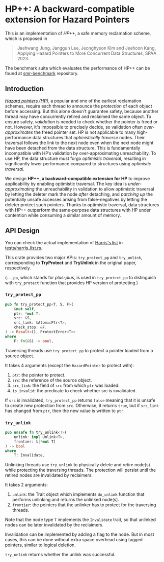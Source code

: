 # HP++: A backward-compatible extension for Hazard Pointers

This is an implementation of *HP++*, a safe memory reclamation scheme, which is proposed in

> Jaehwang Jung, Janggun Lee, Jeonghyeon Kim and Jeehoon Kang, Applying Hazard Pointers to More Concurrent Data Structures, SPAA 2023.

The benchmark suite which evaluates the performance of HP++ can be found at [smr-benchmark](https://github.com/kaist-cp/smr-benchmark) repository.

## Introduction

[*Hazard pointers (HP)*](https://dl.acm.org/doi/10.1145/571825.571829), a popular and one of the earliest reclamation schemes, require each thread to announce the *protection* of each object before accessing. But this alone doesn't guarantee safety, because another thread may have concurrently retired and reclaimed the same object. To ensure safety, *validation* is needed to check whether the pointer is freed or not. However, it's impossible to precisely decide, so validation often *over-approximates* the freed pointer set. HP is not applicable to many high-performance data structures that *optimistically traverse* nodes. Their traversal follows the link to the next node even when the next node might have been detached from the data structure. This is fundamentally incompatible with HP’s validation by over-approximating unreachability. To use HP, the data structure must forgo *optimistic traversal*, resulting in significantly lower performance compared to structures using *optimistic traversal*.

We design **HP++, a backward-compatible extension for HP** to improve applicability by enabling optimistic traversal. The key idea is *under-approximating* the unreachability in validation to allow optimistic traversal by letting the deleter mark the node *after* detaching, and *patching up* the potentially unsafe accesses arising from false-negatives by letting the deleter protect such pointers. Thanks to optimistic traversal, data structures with HP++ outperform the same-purpose data structures with HP under contention while consuming a similar amount of memory.

## API Design

You can check the actual implementation of [Harris's list](https://www.cl.cam.ac.uk/research/srg/netos/papers/2001-caslists.pdf) in [tests/harris_list.rs](tests/harris_list.rs).

This crate provides two major APIs: `try_protect_pp` and `try_unlink`, corresponding to **TryProtect** and **TryUnlink** in the original paper, respectively.

(`.._pp`, which stands for *plus-plus*, is used in `try_protect_pp` to distinguish with `try_protect` function that provides HP version of protecting.)

### `try_protect_pp`

```rust
pub fn try_protect_pp<T, S, F>(
    &mut self,
    ptr: *mut T,
    src: &S,
    src_link: &AtomicPtr<T>,
    check_stop: &F,
) -> Result<(), ProtectError<T>>
where
    F: Fn(&S) -> bool,
```

Traversing threads use `try_protect_pp` to protect a pointer loaded from a source object.

It takes 4 arguments (except the `HazardPointer` to protect with):

1. `ptr`: the pointer to protect.
2. `src`: the reference of the source object.
3. `src_link`: the field of `src` from which `ptr` was loaded.
4. `is_invalid`: the predicate to check whether src is invalidated.

If `src` is invalidated, `try_protect_pp` returns `false` meaning that it is unsafe to create new protection from `src`. Otherwise, it returns `true`, but if `src_link` has changed from `ptr`, then the new value is written to `ptr`.

### `try_unlink`

```rust
pub unsafe fn try_unlink<T>(
    unlink: impl Unlink<T>,
    frontier: &[*mut T]
) -> bool
where
    T: Invalidate,
```

Unlinking threads use `try_unlink` to physically delete and retire node(s) while protecting the traversing threads. The protection will persist until the retired nodes are invalidated by reclaimers.

It takes 2 arguments:

1. `unlink`: the Trait object which implements `do_unlink` function that performs unlinking and returns the unlinked node(s).
2. `frontier`: the pointers that the unlinker has to protect for the traversing threads.

Note that the node type `T` implements the `Invalidate` trait, so that unlinked nodes can be later invalidated by the reclaimers.

Invalidation can be implemented by adding a flag to the node. But in most cases, this can be done without extra space overhead using tagged pointers, similar to logical deletion.

`try_unlink` returns whether the unlink was successful.